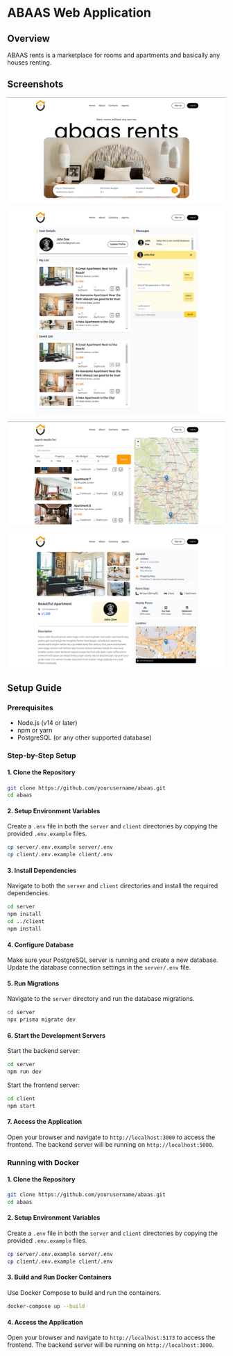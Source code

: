 # ABAAS Web Application

## Overview

ABAAS rents is a marketplace for rooms and apartments and basically any houses renting.


## Screenshots
![home page](screenshots/home.png)

![profile page](screenshots/profile.png)

![vehicle list page](screenshots/list.png)


![individual page](screenshots/individual.png)
## Setup Guide

### Prerequisites

- Node.js (v14 or later)
- npm or yarn
- PostgreSQL (or any other supported database)

### Step-by-Step Setup

#### 1. Clone the Repository

```sh
git clone https://github.com/yourusername/abaas.git
cd abaas
```

#### 2. Setup Environment Variables

Create a `.env` file in both the `server` and `client` directories by copying the provided `.env.example` files.

```sh
cp server/.env.example server/.env
cp client/.env.example client/.env
```

#### 3. Install Dependencies

Navigate to both the `server` and `client` directories and install the required dependencies.

```sh
cd server
npm install
cd ../client
npm install
```

#### 4. Configure Database

Make sure your PostgreSQL server is running and create a new database. Update the database connection settings in the `server/.env` file.

#### 5. Run Migrations

Navigate to the `server` directory and run the database migrations.

```sh
cd server
npx prisma migrate dev
```

#### 6. Start the Development Servers

Start the backend server:

```sh
cd server
npm run dev
```

Start the frontend server:

```sh
cd client
npm start
```

#### 7. Access the Application

Open your browser and navigate to `http://localhost:3000` to access the frontend. The backend server will be running on `http://localhost:5000`.

### Running with Docker

#### 1. Clone the Repository

```sh
git clone https://github.com/yourusername/abaas.git
cd abaas
```

#### 2. Setup Environment Variables

Create a `.env` file in both the `server` and `client` directories by copying the provided `.env.example` files.

```sh
cp server/.env.example server/.env
cp client/.env.example client/.env
```

#### 3. Build and Run Docker Containers

Use Docker Compose to build and run the containers.

```sh
docker-compose up --build
```

#### 4. Access the Application

Open your browser and navigate to `http://localhost:5173` to access the frontend. The backend server will be running on `http://localhost:3000`.

